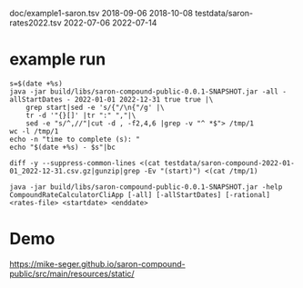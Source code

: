 doc/example1-saron.tsv 2018-09-06 2018-10-08
testdata/saron-rates2022.tsv 2022-07-06 2022-07-14

# example run
```
s=$(date +%s)
java -jar build/libs/saron-compound-public-0.0.1-SNAPSHOT.jar -all -allStartDates - 2022-01-01 2022-12-31 true true |\
    grep start|sed -e 's/{"/\n{"/g' |\
    tr -d '"{}[]' |tr ":" ","|\
    sed -e "s/^,//"|cut -d , -f2,4,6 |grep -v "^ *$"> /tmp/1
wc -l /tmp/1
echo -n "time to complete (s): "
echo "$(date +%s) - $s"|bc

diff -y --suppress-common-lines <(cat testdata/saron-compound-2022-01-01_2022-12-31.csv.gz|gunzip|grep -Ev "(start)") <(cat /tmp/1)

java -jar build/libs/saron-compound-public-0.0.1-SNAPSHOT.jar -help
CompoundRateCalculatorCliApp [-all] [-allStartDates] [-rational] <rates-file> <startdate> <enddate>
```

# Demo
https://mike-seger.github.io/saron-compound-public/src/main/resources/static/
